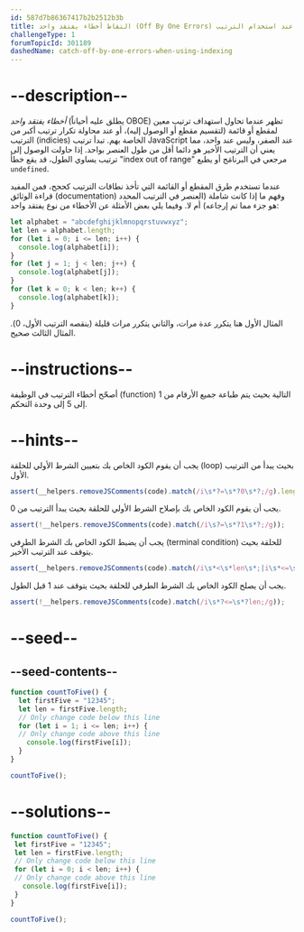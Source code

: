 ```yaml
---
id: 587d7b86367417b2b2512b3b
title: التقاط أخطاء يفتقد واحد (Off By One Errors) عند استخدام الترتيب
challengeType: 1
forumTopicId: 301189
dashedName: catch-off-by-one-errors-when-using-indexing
---
```


# --description--

<dfn>أخطاء يفتقد واحد</dfn> (يطلق عليه أحياناً OBOE) تظهر عندما تحاول استهداف ترتيب معين لمقطع أو قائمة (لتقسيم مقطع أو الوصول إليه)، أو عند محاولة تكرار ترتيب أكبر من الترتيب (indicies) الخاصة بهم. تبدأ ترتيب JavaScript عند الصفر، وليس عند واحد، مما يعني أن الترتيب الأخير هو دائما أقل من طول العنصر بواحد. إذا حاولت الوصول إلى ترتيب يساوي الطول، قد يقع خطأ "index out of range" مرجعي في البرنامَج أو يطبع `undefined`.

عندما تستخدم طرق المقطع أو القائمة التي تأخذ نطاقات الترتيب كحجج، فمن المفيد قراءة الوثائق (documentation) وفهم ما إذا كانت شاملة (العنصر في الترتيب المحدد هو جزء مما تم إرجاعه) أم لا. وفيما يلي بعض الأمثلة عن الأخطاء من نوع يفتقد واحد:

```js
let alphabet = "abcdefghijklmnopqrstuvwxyz";
let len = alphabet.length;
for (let i = 0; i <= len; i++) {
  console.log(alphabet[i]);
}
for (let j = 1; j < len; j++) {
  console.log(alphabet[j]);
}
for (let k = 0; k < len; k++) {
  console.log(alphabet[k]);
}
```

المثال الأول هنا يتكرر عدة مرات، والثاني يتكرر مرات قليلة (ينقصه الترتيب الأول، 0). المثال الثالث صحيح.

# --instructions--

أصحّح أخطاء الترتيب في الوظيفة (function) التالية بحيث يتم طباعة جميع الأرقام من 1 إلى 5 إلى وحدة التحكم.

# --hints--

يجب أن يقوم الكود الخاص بك بتعيين الشرط الأولي للحلقة (loop) بحيث يبدأ من الترتيب الأول.

```js
assert(__helpers.removeJSComments(code).match(/i\s*?=\s*?0\s*?;/g).length == 1);
```

يجب أن يقوم الكود الخاص بك بإصلاح الشرط الأولي للحلقة بحيث يبدأ الترتيب من 0.

```js
assert(!__helpers.removeJSComments(code).match(/i\s?=\s*?1\s*?;/g));
```

يجب أن يضبط الكود الخاص بك الشرط الطرفي (terminal condition) للحلقة بحيث يتوقف عند الترتيب الأخير.

```js
assert(__helpers.removeJSComments(code).match(/i\s*<\s*len\s*;|i\s*<=\s*len\s*-\s*1\s*;/g).length == 1);
```

يجب أن يصلح الكود الخاص بك الشرط الطرفي للحلقة بحيث يتوقف عند 1 قبل الطول.

```js
assert(!__helpers.removeJSComments(code).match(/i\s*?<=\s*?len;/g));
```

# --seed--

## --seed-contents--

```js
function countToFive() {
  let firstFive = "12345";
  let len = firstFive.length;
  // Only change code below this line
  for (let i = 1; i <= len; i++) {
  // Only change code above this line
    console.log(firstFive[i]);
  }
}

countToFive();
```

# --solutions--

```js
function countToFive() {
 let firstFive = "12345";
 let len = firstFive.length;
 // Only change code below this line
 for (let i = 0; i < len; i++) {
 // Only change code above this line
   console.log(firstFive[i]);
 }
}

countToFive();
```
